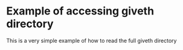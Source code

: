 # Example of accessing giveth directory

This is a very simple example of how to read the full giveth directory

